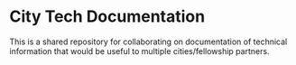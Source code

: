 # City Tech Documentation

This is a shared repository for collaborating on documentation of technical information that would be useful to multiple cities/fellowship partners.


